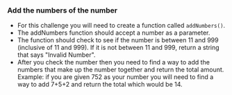 ### Add the numbers of the number

* For this challenge you will need to create a function called `addNumbers()`. 
* The addNumbers function should accept a number as a parameter. 
* The function should check to see if the number is between 11 and 999 (inclusive of 11 and 999). If it is not between 11 and 999, return a string that says "Invalid Number".
* After you check the number then you need to find a way to add the numbers that make up the number together and return the total amount. Example: if you are given 752 as your number you will need to find a way to add 7+5+2 and return the total which would be 14.